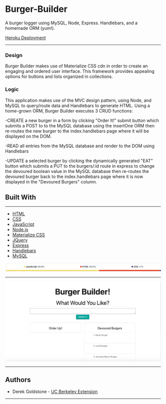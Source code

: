 # Burger-Builder

A burger logger using MySQL, Node, Express. Handlebars, and a homemade ORM (yum!).

[Heroku Deployment](https://calm-island-91201.herokuapp.com/)
___

### Design

Burger Builder makes use of Materialize CSS cdn in order to create an engaging and ordered user interface. This framework provides appealing options for buttons and lists organized in collections.


### Logic

This application makes use of the MVC design pattern, using Node, and MySQL to query/route data and Handlebars to generate HTML. Using a home-grown ORM, Burger Builder executes 3 CRUD functions:

-CREATE a new burger in a form by clicking "Order It!" submit button which submits a POST to to the MySQL database using the insertOne ORM then re-routes the new burger to the index.handlebars page where it will be displayed on the DOM.

-READ all entries from the MySQL database and render to the DOM using Handlebars

-UPDATE a selected burger by clicking the dynamically generated "EAT" button which submits a PUT to the burgers/:id route in express to change the devoured boolean value in the MySQL database then re-routes the devoured burger back to the index.handlebars page where it is now displayed in the "Devoured Burgers" column. 

## Built With

___

* [HTML](https://developer.mozilla.org/en-US/docs/Web/Guide/HTML/HTML5)
* [CSS](https://developer.mozilla.org/en-US/docs/Web/CSS)
* [JavaScript](https://developer.mozilla.org/en-US/docs/Web/JavaScript/Reference)
* [Node.js](https://nodejs.org/en/docs/)
* [Materialize CSS](https://materializecss.com/)
* [JQuery](https://api.jquery.com/)
* [Express](https://www.npmjs.com/package/express)
* [Handlebars](https://handlebarsjs.com/)
* [MySQL](https://dev.mysql.com/doc/)


![Graph](public/assets/images/screenshots/graph.png)
___

![Burger Builder](public/assets/images/screenshots/burger-builder-screenshot.png)
___

## Authors

* Derek Goldstone - [UC Berkeley Extension](https://www.linkedin.com/in/derek-goldstone-482884a3/)

___